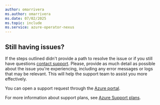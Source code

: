 ```yaml
---
author: omarrivera
ms.author: omarrivera
ms.date: 07/02/2025
ms.topic: include
ms.service: azure-operator-nexus
---
```


## Still having issues?

If the steps outlined didn't provide a path to resolve the issue or if you still have questions [contact support].
Please, provide as much detail as possible about the issue you're experiencing, including any error messages or logs that may be relevant.
This will help the support team to assist you more effectively.

You can open a support request through the [Azure portal][contact support].

For more information about support plans, see [Azure Support plans].

[contact support]: https://portal.azure.com/?#blade/Microsoft_Azure_Support/HelpAndSupportBlade
[Azure Support plans]: https://azure.microsoft.com/support/plans/response/
